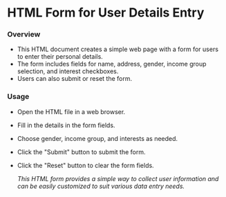 # HTML Form for User Details Entry

### Overview
* This HTML document creates a simple web page with a form for users to enter their personal details. 
* The form includes fields for name, address, gender, income group selection, and interest checkboxes.
* Users can also submit or reset the form.

### Usage
* Open the HTML file in a web browser.
* Fill in the details in the form fields.
* Choose gender, income group, and interests as needed.
* Click the "Submit" button to submit the form.
* Click the "Reset" button to clear the form fields.

  _This HTML form provides a simple way to collect user information and can be easily customized to suit various data entry needs._
